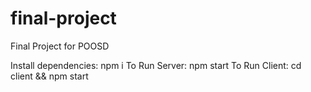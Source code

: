 # final-project
Final Project for POOSD

Install dependencies: npm i
To Run Server: npm start
To Run Client: cd client && npm start
